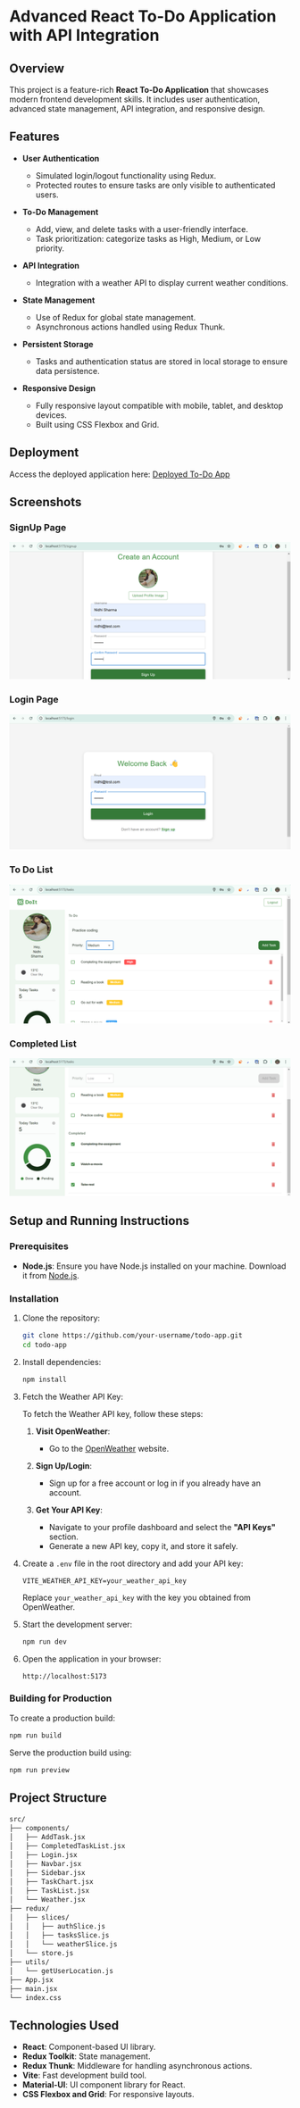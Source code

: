 # Advanced React To-Do Application with API Integration

## Overview

This project is a feature-rich **React To-Do Application** that showcases modern frontend development skills. It includes user authentication, advanced state management, API integration, and responsive design.

## Features

- **User Authentication**

  - Simulated login/logout functionality using Redux.
  - Protected routes to ensure tasks are only visible to authenticated users.

- **To-Do Management**

  - Add, view, and delete tasks with a user-friendly interface.
  - Task prioritization: categorize tasks as High, Medium, or Low priority.

- **API Integration**

  - Integration with a weather API to display current weather conditions.

- **State Management**

  - Use of Redux for global state management.
  - Asynchronous actions handled using Redux Thunk.

- **Persistent Storage**

  - Tasks and authentication status are stored in local storage to ensure data persistence.

- **Responsive Design**
  - Fully responsive layout compatible with mobile, tablet, and desktop devices.
  - Built using CSS Flexbox and Grid.

## Deployment

Access the deployed application here: [Deployed To-Do App](https://todo-app-alpha-taupe.vercel.app)

## Screenshots

### SignUp Page

![SignUp Page](assets/signup.png)

### Login Page

![Login Page](assets/login.png)

### To Do List

![Todo List](assets/todo-list.png)

### Completed List

![Completed Task](assets/completed-list.png)

## Setup and Running Instructions

### Prerequisites

- **Node.js**: Ensure you have Node.js installed on your machine. Download it from [Node.js](https://nodejs.org/).

### Installation

1. Clone the repository:

   ```bash
   git clone https://github.com/your-username/todo-app.git
   cd todo-app
   ```

2. Install dependencies:

   ```bash
   npm install
   ```

3. Fetch the Weather API Key:

   To fetch the Weather API key, follow these steps:

   1. **Visit OpenWeather**:

      - Go to the [OpenWeather](https://openweathermap.org/) website.

   2. **Sign Up/Login**:

      - Sign up for a free account or log in if you already have an account.

   3. **Get Your API Key**:
      - Navigate to your profile dashboard and select the **"API Keys"** section.
      - Generate a new API key, copy it, and store it safely.

4. Create a `.env` file in the root directory and add your API key:

   ```env
   VITE_WEATHER_API_KEY=your_weather_api_key
   ```

   Replace `your_weather_api_key` with the key you obtained from OpenWeather.

5. Start the development server:

   ```bash
   npm run dev
   ```

6. Open the application in your browser:
   ```
   http://localhost:5173
   ```

### Building for Production

To create a production build:

```bash
npm run build
```

Serve the production build using:

```bash
npm run preview
```

## Project Structure

```
src/
├── components/
│   ├── AddTask.jsx
│   ├── CompletedTaskList.jsx
│   ├── Login.jsx
│   ├── Navbar.jsx
│   ├── Sidebar.jsx
│   ├── TaskChart.jsx
│   ├── TaskList.jsx
│   └── Weather.jsx
├── redux/
│   ├── slices/
│   │   ├── authSlice.js
│   │   ├── tasksSlice.js
│   │   └── weatherSlice.js
│   └── store.js
├── utils/
│   └── getUserLocation.js
├── App.jsx
├── main.jsx
└── index.css
```

## Technologies Used

- **React**: Component-based UI library.
- **Redux Toolkit**: State management.
- **Redux Thunk**: Middleware for handling asynchronous actions.
- **Vite**: Fast development build tool.
- **Material-UI**: UI component library for React.
- **CSS Flexbox and Grid**: For responsive layouts.
